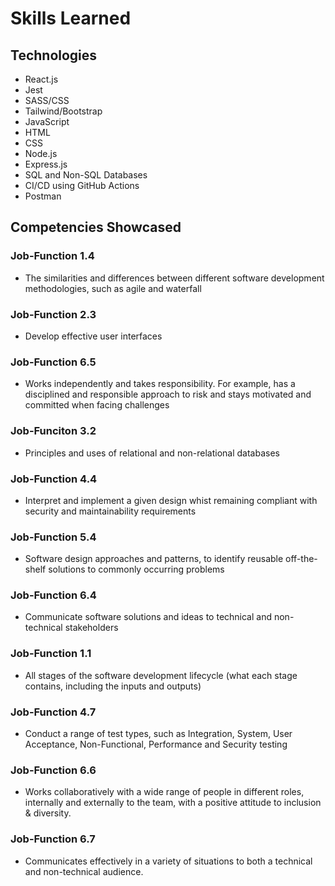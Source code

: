 # Skills Learned

## Technologies
- React.js
- Jest
- SASS/CSS
- Tailwind/Bootstrap
- JavaScript
- HTML
- CSS
- Node.js
- Express.js
- SQL and Non-SQL Databases
- CI/CD using GitHub Actions
- Postman

## Competencies Showcased
### Job-Function 1.4
- The similarities and differences between different software development methodologies, such as agile and waterfall

### Job-Function 2.3
- Develop effective user interfaces

### Job-Function 6.5
- Works independently and takes responsibility. For example, has a disciplined and responsible approach to risk and stays motivated and committed when facing challenges

### Job-Funciton 3.2
- Principles and uses of relational and non-relational databases

### Job-Function 4.4
- Interpret and implement a given design whist remaining compliant with security and maintainability requirements

### Job-Function 5.4
- Software design approaches and patterns, to identify reusable off-the-shelf solutions to commonly occurring problems

### Job-Function 6.4
- Communicate software solutions and ideas to technical and non-technical stakeholders

### Job-Function 1.1
- All stages of the software development lifecycle (what each stage contains, including the inputs and outputs)

### Job-Function 4.7
- Conduct a range of test types, such as Integration, System, User Acceptance, Non-Functional, Performance and Security testing

### Job-Function 6.6
- Works collaboratively with a wide range of people in different roles, internally and externally to the team, with a positive attitude to inclusion & diversity.

### Job-Function 6.7
- Communicates effectively in a variety of situations to both a technical and non-technical audience.